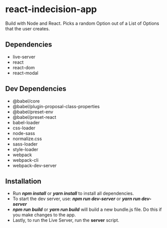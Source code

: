 # react-indecision-app
Build with Node and React. Picks a random Option out of a List of Options that the user creates.

## Dependencies
- live-server
- react
- react-dom
- react-modal

## Dev Dependencies
- @babel/core
- @babel/plugin-proposal-class-properties
- @babel/preset-env
- @babel/preset-react
- babel-loader
- css-loader
- node-sass
- normalize.css
- sass-loader
- style-loader
- webpack
- webpack-cli
- webpack-dev-server

## Installation
- Run **_npm install_** or **_yarn install_** to install all dependencies.
- To start the dev server, use: **_npm run dev-server_** or **_yarn run dev-server_**
- **_npm run build_** or **_yarn run build_** will build a new bundle.js file. Do this if you make changes to the app.
- Lastly, to run the Live Server, run the **server** script.
